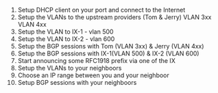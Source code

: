 
1. Setup DHCP client on your port and connect to the Internet
2. Setup the VLANs to the upstream providers (Tom & Jerry)
VLAN 3xx
VLAN 4xx
3. Setup the VLAN to IX-1 - vlan 500
4. Setup the VLAN to IX-2 - vlan 600
5. Setup the BGP sessions with Tom (VLAN 3xx) & Jerry (VLAN 4xx)
6. Setup the BGP sessions with IX-1(VLAN 500) & IX-2 (VLAN 600)
7. Start announcing some RFC1918 prefix via one of the IX
8. Setup the VLANs to your neighboors 
9. Choose an IP range between you and your neighboor
10. Setup BGP sessions with your neighboors

